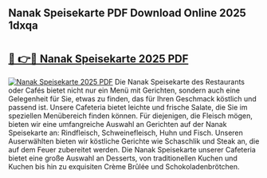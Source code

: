 ## Nanak Speisekarte PDF Download Online 2025 1dxqa

# <h2><a href="http://gcbtaq8.nevu.top/?p=Nanak+Speisekarte">🔗 👉🔴 Nanak Speisekarte 2025 PDF</a></h2>

[![Nanak Speisekarte 2025 PDF](https://i.imgur.com/dBaPXMq.png)](http://gcbtaq8.nevu.top/?p=Nanak+Speisekarte)
Die Nanak Speisekarte des Restaurants oder Cafés bietet nicht nur ein Menü mit Gerichten, sondern auch eine Gelegenheit für Sie, etwas zu finden, das für Ihren Geschmack köstlich und passend ist. Unsere Cafeteria bietet leichte und frische Salate, die Sie im speziellen Menübereich finden können. Für diejenigen, die Fleisch mögen, bieten wir eine umfangreiche Auswahl an Gerichten auf der Nanak Speisekarte an: Rindfleisch, Schweinefleisch, Huhn und Fisch. Unseren Auserwählten bieten wir köstliche Gerichte wie Schaschlik und Steak an, die auf dem Feuer zubereitet werden. Die Nanak Speisekarte unserer Cafeteria bietet eine große Auswahl an Desserts, von traditionellen Kuchen und Kuchen bis hin zu exquisiten Crème Brûlée und Schokoladenbrötchen.
